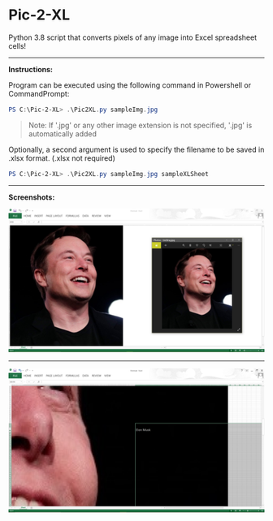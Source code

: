 # Pic-2-XL
Python 3.8 script that converts pixels of any image into Excel spreadsheet cells!

***

**Instructions:**

Program can be executed using the following command in Powershell or CommandPrompt:
```powershell
PS C:\Pic-2-XL> .\Pic2XL.py sampleImg.jpg
```

> Note: If '.jpg' or any other image extension is not specified, '.jpg' is automatically added


Optionally, a second argument is used to specify the filename to be saved in .xlsx format. (.xlsx not required)
```powershell
PS C:\Pic-2-XL> .\Pic2XL.py sampleImg.jpg sampleXLSheet
```
***

**Screenshots:**


![Excel Vs. Photo](https://github.com/PaulJoshi/Pic-2-XL/blob/master/Screenshots/SS-Excel_Vs._Photo.png "Excel Vs. Photo")

***

![Excel Vs. Photo](https://github.com/PaulJoshi/Pic-2-XL/blob/master/Screenshots/SS-Excel_Zoomed.png "Excel Vs. Photo")
